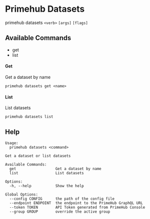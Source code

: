

# Primehub Datasets

primehub datasets `<verb>` `[args]` `[flags]`



## Available Commands

- get
- list


#### Get

Get a dataset by name 

```
primehub datasets get <name>
```


#### List

List datasets 

```
primehub datasets list 
```

## Help
```
Usage: 
  primehub datasets <command>

Get a dataset or list datasets

Available Commands:
  get                  Get a dataset by name
  list                 List datasets

Options:
  -h, --help           Show the help

Global Options:
  --config CONFIG      the path of the config file
  --endpoint ENDPOINT  the endpoint to the PrimeHub GraphQL URL
  --token TOKEN        API Token generated from PrimeHub Console
  --group GROUP        override the active group
```
        